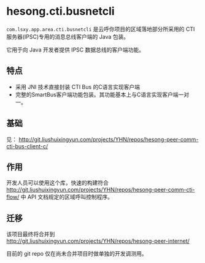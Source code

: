 # hesong.cti.busnetcli

`com.lsxy.app.area.cti.busnetcli` 是云呼你项目的区域落地部分所采用的 CTI 服务器(IPSC)专用的消息总线客户端的 Java 包装。

它用于向 Java 开发者提供 IPSC 数据总线的客户端功能。

## 特点

- 采用 JNI 技术直接封装 CTI Bus 的C语言实现客户端
- 完整的SmartBus客户端功能包装。其功能基本上与C语言实现客户端一对一。

## 基础
见： http://git.liushuixingyun.com/projects/YHN/repos/hesong-peer-comm-cti-bus-client-c/

## 作用
开发人员可以使用这个库，快速的构建符合 http://git.liushuixingyun.com/projects/YHN/repos/hesong-peer-comm-cti-flow/ 中 API 文档规定的区域呼叫控制程序。

## 迁移
该项目最终将合并到 http://git.liushuixingyun.com/projects/YHN/repos/hesong-peer-internet/

目前的 git repo 仅在尚未合并项目时做单独的开发调测用。
